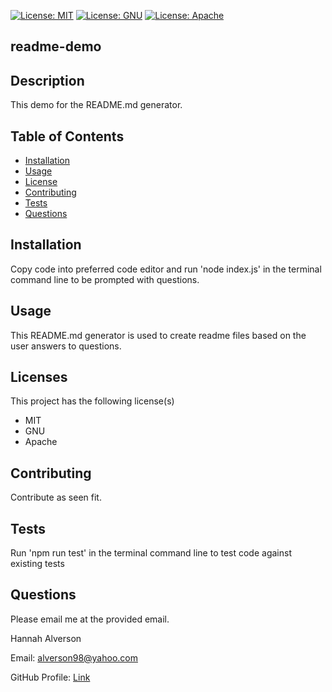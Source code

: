 [![License: MIT](https://img.shields.io/badge/License-MIT-yellow.svg)](https://opensource.org/licenses/MIT) [![License: GNU](https://img.shields.io/badge/License-GPLv3-blue.svg)](https://www.gnu.org/licenses/gpl-3.0) [![License: Apache](https://img.shields.io/badge/License-Apache_2.0-blue.svg)](https://opensource.org/licenses/Apache-2.0)

## readme-demo

## Description

This demo for the README.md generator.

## Table of Contents

- [Installation](#installation)
- [Usage](#usage)
- [License](#licenses)
- [Contributing](#contributing)
- [Tests](#tests)
- [Questions](#questions)

## Installation

Copy code into preferred code editor and run 'node index.js' in the terminal command line to be prompted with questions.

## Usage

This README.md generator is used to create readme files based on the user answers to questions.

## Licenses

This project has the following license(s)

- MIT
- GNU
- Apache

## Contributing

Contribute as seen fit.

## Tests

Run 'npm run test' in the terminal command line to test code against existing tests

## Questions

Please email me at the provided email.

Hannah Alverson

Email: alverson98@yahoo.com

GitHub Profile: [Link](https://github.com/alverson98)
